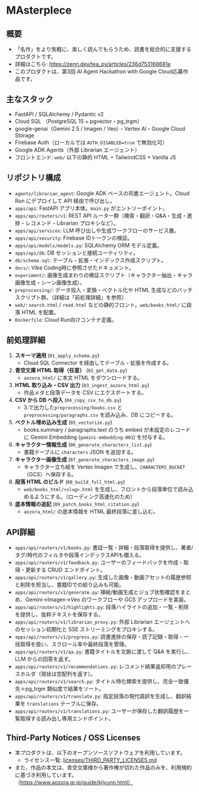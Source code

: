 # MAsterpIece

## 概要
- 「名作」をより気軽に、楽しく読んでもらうため、読書を総合的に支援するプロダクトです。
- 詳細はこちら: https://zenn.dev/tea_py/articles/236d753168681e
- このプロダクトは、第3回 AI Agent Hackathon with Google Cloud応募作品です。

## 主なスタック
- FastAPI / SQLAlchemy / Pydantic v2
- Cloud SQL （PostgreSQL 15 + pgvector・pg_trgm）
- google-genai（Gemini 2.5 / Imagen / Veo）・Vertex AI・Google Cloud Storage
- Firebase Auth（ローカルでは `AUTH_DISABLED=true` で無効化可）
- Google ADK Agents（外部 Librarian エージェント）
- フロントエンド: `web/` 以下の静的 HTML + TailwindCSS + Vanilla JS

## リポジトリ構成
- `agents/librarian_agent`: Google ADK ベースの司書エージェント。Cloud Run にデプロイして API 経由で呼び出し。
- `apps/api`: FastAPI アプリ本体。`main.py` がエントリーポイント。
- `apps/api/routers/v1`: REST API ルーター群（検索・翻訳・Q&A・生成・進捗・レコメンド・Librarian プロキシなど）。
- `apps/api/services`: LLM 呼び出しや生成ワークフローのサービス層。
- `apps/api/security`: Firebase IDトークンの検証。
- `apps/api/models/models.py`: SQLAlchemy ORM モデル定義。
- `apps/api/db`: DB セッションと接続ユーティリティ。
- `db/schema.sql`: テーブル・拡張・インデックス作成スクリプト。
- `docs/`: Vibe Coding時に参照させたドキュメント。
- `experiment/`: 画像生成まわりの検証スクリプト（キャラクター抽出・キャラ画像生成・シーン画像生成）。
- `preprocessing/`: データ投入・変換・ベクトル化や HTML 生成などのバッチスクリプト群。（詳細は「前処理詳細」を参照）
- `web/`: `search.html` / `read.html` などの静的フロント。`web/books_html/` に段落 HTML を配置。
- `Dockerfile`: Cloud Run向けコンテナ定義。


## 前処理詳細
1. **スキーマ適用** (`01_apply_schema.py`)
   - Cloud SQL Connector を経由してテーブル・拡張を作成する。
2. **青空文庫 HTML 取得（任意）** (`02_get_data.py`)
   - `aozora_html/` に本文 HTML をダウンロードする。
3. **HTML 取り込み・CSV 出力** (`03_ingest_aozora_html.py`)
   - 作品メタと段落データを CSV にエクスポートする。
4. **CSV から DB へ投入** (`04_copy_csv_to_db.py`)
   - 3.で出力した`preprocessing/books.csv` と `preprocessing/paragraphs.csv` を読み込み、DB にコピーする。
5. **ベクトル埋め込み生成** (`05_vectorize.py`)
   - books.summary / paragraphs.text のうち embed が未設定のレコードに Gemini Embedding (`gemini-embedding-001`) を付与する。
6. **キャラクター情報生成** (`06_generate_characters_list.py`)
   - 書籍テーブルに `characters` JSON を追加する。
7. **キャラクター画像生成** (`07_generate_characters_image.py`)
   - キャラクター立ち絵を Vertex Imagen で生成し、`CHARACTERS_BUCKET`（GCS）へ保存する。
8. **段落 HTML のビルド** (`08_build_full_html.py`)
   - `web/books_html/<slug>.html` を生成し、フロントから段落単位で読み込めるようにする。（ローディング高速化のため）
9. **底本情報の追記** (`09_patch_books_html_citation.py`)
   - `aozora_html/` の底本情報を HTML 最終段落に差し込む。

## API詳細
- `apps/api/routers/v1/books.py`: 書誌一覧・詳細・段落取得を提供し、著者/タグ/時代のフィルタや段落インデックスAPIも備える。
- `apps/api/routers/v1/feedback.py`: ユーザーのフィードバックを作成・取得・更新する CRUD エンドポイント。
- `apps/api/routers/v1/gallery.py`: 生成した画像・動画アセットの履歴参照と削除を担当し、書籍IDでの絞り込みも可能。
- `apps/api/routers/v1/generate.py`: 挿絵/動画生成とジョブ状態確認をまとめ、Gemini→Imagen→Veo のワークフローや GCS アップロードを実装。
- `apps/api/routers/v1/highlights.py`: 段落ハイライトの追加・一覧・削除を提供し、抜粋テキストを保存する。
- `apps/api/routers/v1/librarian_proxy.py`: 外部 Librarian エージェントへのセッション初期化と SSE ストリーミングをプロキシする。
- `apps/api/routers/v1/progress.py`: 読書進捗の保存・読了記録・取得・一括取得を扱い、スクロール率や最終段落を管理。
- `apps/api/routers/v1/qa.py`: 書籍タイトルを文脈に渡して Q&A を実行し、LLM からの回答を返す。
- `apps/api/routers/v1/recommendations.py`: レコメンド結果返却用のプレースホルダ（現状は空配列を返す）。
- `apps/api/routers/v1/search.py`: タイトル特化検索を提供し、完全一致優先＋pg_trgm 類似度で結果をソート。
- `apps/api/routers/v1/translate.py`: 指定段落の現代語訳を生成し、翻訳結果を `translations` テーブルに保存。
- `apps/api/routers/v1/translations.py`: ユーザーが保存した翻訳履歴を一覧取得する読み出し専用エンドポイント。

## Third-Party Notices / OSS Licenses
- 本プロダクトは、以下のオープンソースソフトウェアを利用しています。
   - ライセンス一覧: [licenses/THIRD_PARTY_LICENSES.md](licenses/THIRD_PARTY_LICENSES.md)
- また、作品の本文は、青空文庫様から著作権が切れた作品のみを、利用規約に基づき利用しています。
（https://www.aozora.gr.jp/guide/kijyunn.html）
